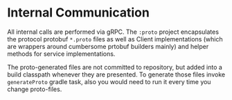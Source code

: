 Internal Communication
=========

All internal calls are performed via gRPC. The `:proto` project encapsulates the protocol protobuf `*.proto` files as well as Client implementations (which are wrappers around cumbersome prtobuf builders mainly) and helper methods for service implementations.

The proto-generated files are not committed to repository, but added into a build classpath whenever they are presented. To generate those files invoke `generateProto` gradle task, also you would need to run it every time you change proto-files.
